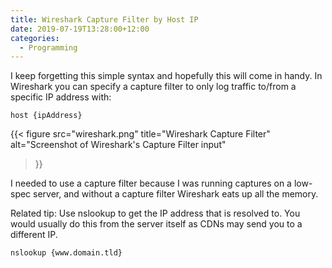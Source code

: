 ```yaml
---
title: Wireshark Capture Filter by Host IP
date: 2019-07-19T13:28:00+12:00
categories:
  - Programming
---
```


I keep forgetting this simple syntax and hopefully this will come in handy. In Wireshark you can specify a capture filter to only log traffic to/from a specific IP address with:
```
host {ipAddress}
```

{{< 
  figure src="wireshark.png" 
  title="Wireshark Capture Filter" 
  alt="Screenshot of Wireshark's Capture Filter input" 
>}}

I needed to use a capture filter because I was running captures on a low-spec server, and without a capture filter Wireshark eats up all the memory.

Related tip: Use nslookup to get the IP address that is resolved to. You would usually do this from the server itself as CDNs may send you to a different IP.

```
nslookup {www.domain.tld}
```